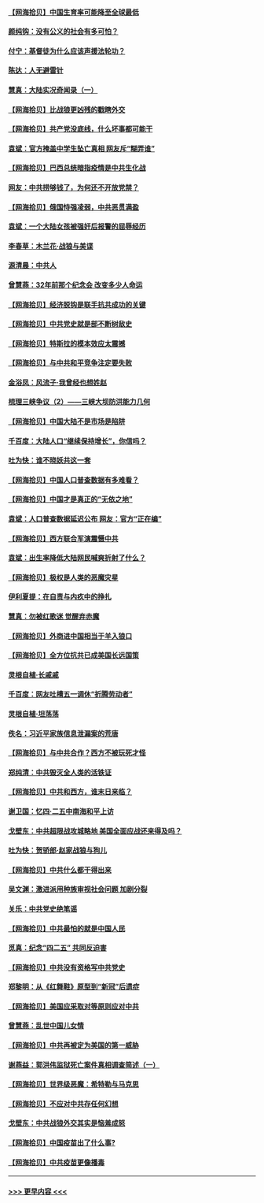 #### [【网海拾贝】中国生育率可能降至全球最低](../pages/nsc993/n12948793.md?t=05150502) 
#### [颜纯钩：没有公义的社会有多可怕？](../pages/nsc993/n12947626.md?t=05150502) 
#### [付宁：基督徒为什么应该声援法轮功？](../pages/nsc993/n12947233.md?t=05150502) 
#### [陈达：人无避雷针](../pages/nsc993/n12947098.md?t=05150502) 
#### [慧真：大陆实况奇闻录（一）](../pages/nsc993/n12945811.md?t=05150502) 
#### [【网海拾贝】比战狼更凶残的戳瞎外交](../pages/nsc993/n12945717.md?t=05150502) 
#### [【网海拾贝】共产党没底线，什么坏事都可能干](../pages/nsc993/n12942090.md?t=05150502) 
#### [袁斌：官方掩盖中学生坠亡真相 网友斥“糊弄谁”](../pages/nsc993/n12942029.md?t=05150502) 
#### [【网海拾贝】巴西总统暗指疫情是中共生化战](../pages/nsc993/n12938999.md?t=05150502) 
#### [网友：中共捞够钱了，为何还不开放党禁？](../pages/nsc993/n12938952.md?t=05150502) 
#### [【网海拾贝】俄国恃强凌弱，中共恶贯满盈](../pages/nsc993/n12936626.md?t=05150502) 
#### [袁斌：一个大陆女孩被强奸后报警的屈辱经历](../pages/nsc993/n12936547.md?t=05150502) 
#### [李春草：木兰花·战狼与美谍](../pages/nsc993/n12935995.md?t=05150502) 
#### [源清晨：中共人](../pages/nsc993/n12935589.md?t=05150502) 
#### [曾慧燕：32年前那个纪念会 改变多少人命运](../pages/nsc993/n12934233.md?t=05150502) 
#### [【网海拾贝】经济脱钩是联手抗共成功的关键](../pages/nsc993/n12934176.md?t=05150502) 
#### [【网海拾贝】中共党史就是部不断树敌史](../pages/nsc993/n12932844.md?t=05150502) 
#### [【网海拾贝】特斯拉的模本效应太震撼](../pages/nsc993/n12925626.md?t=05150502) 
#### [【网海拾贝】与中共和平竞争注定要失败](../pages/nsc993/n12923326.md?t=05150502) 
#### [金浴凤：风流子‧我曾经也想姓赵](../pages/nsc993/n12920911.md?t=05150502) 
#### [梳理三峡争议（2）——三峡大坝防洪能力几何](../pages/nsc993/n12920173.md?t=05150502) 
#### [【网海拾贝】中国大陆不是市场是陷阱](../pages/nsc993/n12920143.md?t=05150502) 
#### [千百度：大陆人口“继续保持增长”，你信吗？](../pages/nsc993/n12918946.md?t=05150502) 
#### [吐为快：谁不晓妖共这一套](../pages/nsc993/n12918941.md?t=05150502) 
#### [【网海拾贝】中国人口普查数据有多难看？](../pages/nsc993/n12917822.md?t=05150502) 
#### [【网海拾贝】中国才是真正的“无依之地”](../pages/nsc993/n12915845.md?t=05150502) 
#### [袁斌：人口普查数据延迟公布 网友：官方“正在编”](../pages/nsc993/n12915748.md?t=05150502) 
#### [【网海拾贝】西方联合军演震慑中共](../pages/nsc993/n12913466.md?t=05150502) 
#### [袁斌：出生率降低大陆网民喊爽折射了什么？](../pages/nsc993/n12913365.md?t=05150502) 
#### [【网海拾贝】极权是人类的恶魔灾星](../pages/nsc993/n12910697.md?t=05150502) 
#### [伊利夏提：在自责与内疚中的挣扎](../pages/nsc993/n12910493.md?t=05150502) 
#### [慧真：勿被红歌迷 觉醒弃赤魔](../pages/nsc993/n12910485.md?t=05150502) 
#### [【网海拾贝】外商进中国相当于羊入狼口](../pages/nsc993/n12908274.md?t=05150502) 
#### [【网海拾贝】全方位抗共已成美国长远国策](../pages/nsc993/n12906878.md?t=05150502) 
#### [灵根自植‧长戚戚](../pages/nsc993/n12905585.md?t=05150502) 
#### [千百度：网友吐槽五一调休“折腾劳动者”](../pages/nsc993/n12905934.md?t=05150502) 
#### [灵根自植‧坦荡荡](../pages/nsc993/n12905562.md?t=05150502) 
#### [佚名：习近平家族信息泄漏案的荒唐](../pages/nsc993/n12904705.md?t=05150502) 
#### [【网海拾贝】与中共合作？西方不被玩死才怪](../pages/nsc993/n12903873.md?t=05150502) 
#### [郑纯清：中共毁灭全人类的活铁证](../pages/nsc993/n12903785.md?t=05150502) 
#### [【网海拾贝】中共和西方，谁末日来临？](../pages/nsc993/n12903482.md?t=05150502) 
#### [谢卫国：忆四‧二五中南海和平上访](../pages/nsc993/n12902192.md?t=05150502) 
#### [戈壁东：中共超限战攻城略地 美国全面应战还来得及吗？](../pages/nsc993/n12902297.md?t=05150502) 
#### [吐为快：贺骄郎‧赵家战狼与狗儿](../pages/nsc993/n12902280.md?t=05150502) 
#### [【网海拾贝】中共什么都干得出来](../pages/nsc993/n12897500.md?t=05150502) 
#### [吴文渊：激进派用种族审视社会问题 加剧分裂](../pages/nsc993/n12893881.md?t=05150502) 
#### [关乐：中共党史绝笔谣](../pages/nsc993/n12897270.md?t=05150502) 
#### [【网海拾贝】中共最怕的就是中国人民](../pages/nsc993/n12894705.md?t=05150502) 
#### [觅真：纪念“四二五” 共同反迫害](../pages/nsc993/n12894553.md?t=05150502) 
#### [【网海拾贝】中共没有资格写中共党史](../pages/nsc993/n12892231.md?t=05150502) 
#### [郑黎明：从《红舞鞋》原型到“新冠”后遗症](../pages/nsc993/n12890469.md?t=05150502) 
#### [【网海拾贝】美国应采取对等原则应对中共](../pages/nsc993/n12889176.md?t=05150502) 
#### [曾慧燕：乱世中国儿女情](../pages/nsc993/n12887931.md?t=05150502) 
#### [【网海拾贝】中共再被定为美国的第一威胁](../pages/nsc993/n12887580.md?t=05150502) 
#### [谢燕益：郭洪伟监狱死亡案件真相调查简述（一）](../pages/nsc993/n12885648.md?t=05150502) 
#### [【网海拾贝】世界级恶魔：希特勒与马克思](../pages/nsc993/n12884062.md?t=05150502) 
#### [【网海拾贝】不应对中共存任何幻想](../pages/nsc993/n12881460.md?t=05150502) 
#### [戈壁东：中共战狼外交其实是恼羞成怒](../pages/nsc993/n12880392.md?t=05150502) 
#### [【网海拾贝】中国疫苗出了什么事?](../pages/nsc993/n12879124.md?t=05150502) 
#### [【网海拾贝】中共疫苗更像播毒](../pages/nsc993/n12876631.md?t=05150502) 

----
#### [ >>> 更早内容 <<< ](../indexes/nsc993-earlier.md)
